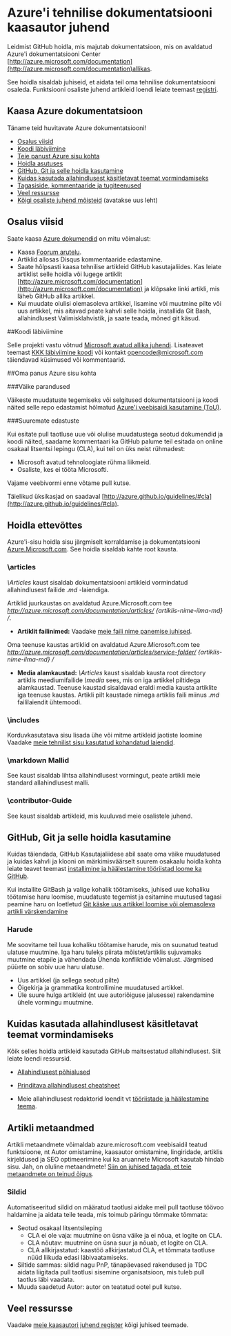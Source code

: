 # <a name="azure-technical-documentation-contributor-guide"></a>Azure'i tehnilise dokumentatsiooni kaasautor juhend

Leidmist GitHub hoidla, mis majutab dokumentatsioon, mis on avaldatud Azure'i dokumentatsiooni Center [http://azure.microsoft.com/documentation](http://azure.microsoft.com/documentation)allikas.

See hoidla sisaldab juhiseid, et aidata teil oma tehnilise dokumentatsiooni osaleda.  Funktsiooni osaliste juhend artikleid loendi leiate teemast [registri](https://github.com/Azure/azure-content/blob/master/contributor-guide/contributor-guide-index.md).

## <a name="contribute-to-azure-documentation"></a>Kaasa Azure dokumentatsioon

Täname teid huvitavate Azure dokumentatsiooni!

* [Osalus viisid](#ways-to-contribute)
* [Koodi läbiviimine](#code-of-conduct)
* [Teie panust Azure sisu kohta](#about-your-contributions-to-azure-content)
* [Hoidla asutuses](#repository-organization)
* [GitHub, Git ja selle hoidla kasutamine](#use-github-git-and-this-repository)
* [Kuidas kasutada allahindlusest käsitletavat teemat vormindamiseks](#how-to-use-markdown-to-format-your-topic)
* [Tagasiside, kommentaaride ja tugiteenused](./contributor-guide/feedback-and-comments.md)
* [Veel ressursse](#more-resources)
* [Kõigi osaliste juhend mõisteid](./contributor-guide/contributor-guide-index.md) (avatakse uus leht)

## <a name="ways-to-contribute"></a>Osalus viisid 

Saate kaasa [Azure dokumendid](http://azure.microsoft.com/documentation/) on mitu võimalust:

* Kaasa [Foorum arutelu](http://social.msdn.microsoft.com/Forums/windowsazure/home).
* Artiklid allosas Disqus kommentaaride edastamine.
* Saate hõlpsasti kaasa tehnilise artikleid GitHub kasutajaliides. Kas leiate artiklist selle hoidla või lugege artiklit [http://azure.microsoft.com/documentation](http://azure.microsoft.com/documentation) ja klõpsake linki artikli, mis läheb GitHub allika artikkel.
* Kui muudate olulisi olemasoleva artikkel, lisamine või muutmine pilte või uus artikkel, mis aitavad peate kahvli selle hoidla, installida Git Bash, allahindlusest Valimisklahvistik, ja saate teada, mõned git käsud.

##<a name="code-of-conduct"></a>Koodi läbiviimine

Selle projekti vastu võtnud [Microsoft avatud allika juhendi](https://opensource.microsoft.com/codeofconduct/). Lisateavet teemast [KKK läbiviimine koodi](https://opensource.microsoft.com/codeofconduct/faq/) või kontakt [opencode@microsoft.com](mailto:opencode@microsoft.com) täiendavad küsimused või kommentaarid.

##<a name="about-your-contributions-to-azure-content"></a>Oma panus Azure sisu kohta

###<a name="minor-corrections"></a>Väike parandused

Väikeste muudatuste tegemiseks või selgitused dokumentatsiooni ja koodi näited selle repo edastamist hõlmatud [Azure'i veebisaidi kasutamine (ToU)](http://azure.microsoft.com/support/legal/website-terms-of-use/).


###<a name="larger-submissions"></a>Suuremate edastuste

Kui esitate pull taotluse uue või olulise muudatustega seotud dokumendid ja koodi näited, saadame kommentaari ka GitHub palume teil esitada on online osakaal litsentsi lepingu (CLA), kui teil on üks neist rühmadest:

* Microsoft avatud tehnoloogiate rühma liikmeid.
* Osaliste, kes ei tööta Microsofti.

Vajame veebivormi enne võtame pull kutse.

Täielikud üksikasjad on saadaval [http://azure.github.io/guidelines/#cla](http://azure.github.io/guidelines/#cla).

## <a name="repository-organization"></a>Hoidla ettevõttes

Azure'i-sisu hoidla sisu järgmiselt korraldamise ja dokumentatsiooni [Azure.Microsoft.com](http://azure.microsoft.com). See hoidla sisaldab kahte root kausta.

### <a name="articles"></a>\articles

*\Articles* kaust sisaldab dokumentatsiooni artikleid vormindatud allahindlusest failide *.md* -laiendiga.

Artiklid juurkaustas on avaldatud Azure.Microsoft.com tee *http://azure.microsoft.com/documentation/articles/ {artiklis-nime-ilma-md} /*.

* **Artiklit failinimed:** Vaadake [meie faili nime panemise juhised](./contributor-guide/file-names-and-locations.md).

Oma teenuse kaustas artiklid on avaldatud Azure.Microsoft.com tee *http://azure.microsoft.com/documentation/articles/service-folder/ {artiklis-nime-ilma-md} /*

* **Media alamkaustad:** *\Articles* kaust sisaldab kausta root directory artiklis meediumifailide *\media* sees, mis on iga artikkel piltidega alamkaustad.  Teenuse kaustad sisaldavad eraldi media kausta artiklite iga teenuse kaustas. Artikli pilt kaustade nimega artiklis faili miinus *.md* faililaiendit ühtemoodi.

### <a name="includes"></a>\includes

Korduvkasutatava sisu lisada ühe või mitme artikleid jaotiste loomine Vaadake [meie tehnilist sisu kasutatud kohandatud laiendid](./contributor-guide/custom-markdown-extensions.md).

### <a name="markdown-templates"></a>\markdown Mallid

See kaust sisaldab lihtsa allahindlusest vormingut, peate artikli meie standard allahindlusest malli.

### <a name="contributor-guide"></a>\contributor-Guide

See kaust sisaldab artikleid, mis kuuluvad meie osalistele juhend.  

## <a name="use-github-git-and-this-repository"></a>GitHub, Git ja selle hoidla kasutamine

Kuidas täiendada, GitHub Kasutajaliidese abil saate oma väike muudatused ja kuidas kahvli ja klooni on märkimisväärselt suurem osakaalu hoidla kohta leiate teavet teemast [installimine ja häälestamine tööriistad loome ka GitHub](./contributor-guide/tools-and-setup.md).

Kui installite GitBash ja valige kohalik töötamiseks, juhised uue kohaliku töötamise haru loomise, muudatuste tegemist ja esitamine muutused tagasi peamine haru on loetletud [Git käske uus artikkel loomise või olemasoleva artikli värskendamine](./contributor-guide/git-commands-for-master.md)

### <a name="branches"></a>Harude

Me soovitame teil luua kohaliku töötamise harude, mis on suunatud teatud ulatuse muutmine. Iga haru tuleks piirata mõistet/artiklis sujuvamaks muutmine etapile ja vähendada Ühenda konfliktide võimalust.  Järgmised püüete on sobiv uue haru ulatuse.

* Uus artikkel (ja sellega seotud pilte)
* Õigekirja ja grammatika kontrollimine muudatused artikkel.
* Üle suure hulga artikleid (nt uue autoriõiguse jalusesse) rakendamine ühele vormingu muutmine.

## <a name="how-to-use-markdown-to-format-your-topic"></a>Kuidas kasutada allahindlusest käsitletavat teemat vormindamiseks

Kõik selles hoidla artikleid kasutada GitHub maitsestatud allahindlusest.  Siit leiate loendi ressursid.

- [Allahindlusest põhialused](https://help.github.com/articles/markdown-basics/)

- [Prinditava allahindlusest cheatsheet](./contributor-guide/media/documents/markdown-cheatsheet.pdf?raw=true)

- Meie allahindlusest redaktorid loendit vt [tööriistade ja häälestamine teema](./contributor-guide/tools-and-setup.md#install-a-markdown-editor).

## <a name="article-metadata"></a>Artikli metaandmed

Artikli metaandmete võimaldab azure.microsoft.com veebisaidil teatud funktsioone, nt Autor omistamine, kaasautor omistamine, lingiridade, artiklis kirjeldused ja SEO optimeerimine kui ka aruannete Microsoft kasutab hindab sisu. Jah, on oluline metaandmete! [Siin on juhised tagada, et teie metaandmete on teinud õigus](./contributor-guide/article-metadata.md).

### <a name="labels"></a>Sildid

Automatiseeritud sildid on määratud taotlusi aidake meil pull taotluse töövoo haldamine ja aidata teile teada, mis toimub päringu tõmmake tõmmata:

* Seotud osakaal litsentsileping
    * CLA ei ole vaja: muutmine on üsna väike ja ei nõua, et logite on CLA.
    * CLA nõutav: muutmine on üsna suur ja nõuab, et logite on CLA.
    * CLA allkirjastatud: kaastöö allkirjastatud CLA, et tõmmata taotluse nüüd liikuda edasi läbivaatamiseks.
* Siltide sammas: sildid nagu PnP, tänapäevased rakendused ja TDC aidata liigitada pull taotlusi sisemine organisatsioon, mis tuleb pull taotlus läbi vaadata.
* Muuda saadetud Autor: autor on teatatud ootel pull kutse.

## <a name="more-resources"></a>Veel ressursse

Vaadake [meie kaasautori juhend register](./contributor-guide/contributor-guide-index.md) kõigi juhised teemade.
